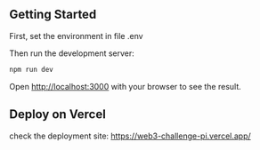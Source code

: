 ## Getting Started

First, set the environment in file .env

Then run the development server:

```bash
npm run dev
```

Open [http://localhost:3000](http://localhost:3000) with your browser to see the result.

## Deploy on Vercel

check the deployment site: https://web3-challenge-pi.vercel.app/
